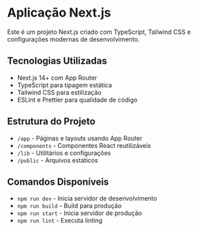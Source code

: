 <!-- Use this file to provide workspace-specific custom instructions to Copilot. For more details, visit https://code.visualstudio.com/docs/copilot/copilot-customization#_use-a-githubcopilotinstructionsmd-file -->

# Aplicação Next.js

Este é um projeto Next.js criado com TypeScript, Tailwind CSS e configurações modernas de desenvolvimento.

## Tecnologias Utilizadas
- Next.js 14+ com App Router
- TypeScript para tipagem estática
- Tailwind CSS para estilização
- ESLint e Prettier para qualidade de código

## Estrutura do Projeto
- `/app` - Páginas e layouts usando App Router
- `/components` - Componentes React reutilizáveis
- `/lib` - Utilitários e configurações
- `/public` - Arquivos estáticos

## Comandos Disponíveis
- `npm run dev` - Inicia servidor de desenvolvimento
- `npm run build` - Build para produção
- `npm run start` - Inicia servidor de produção
- `npm run lint` - Executa linting